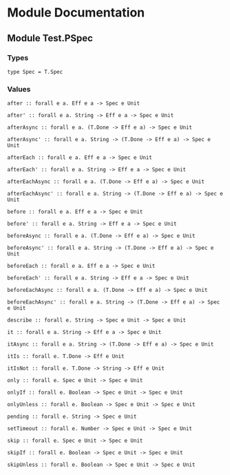 # Module Documentation

## Module Test.PSpec

### Types

    type Spec = T.Spec


### Values

    after :: forall e a. Eff e a -> Spec e Unit

    after' :: forall e a. String -> Eff e a -> Spec e Unit

    afterAsync :: forall e a. (T.Done -> Eff e a) -> Spec e Unit

    afterAsync' :: forall e a. String -> (T.Done -> Eff e a) -> Spec e Unit

    afterEach :: forall e a. Eff e a -> Spec e Unit

    afterEach' :: forall e a. String -> Eff e a -> Spec e Unit

    afterEachAsync :: forall e a. (T.Done -> Eff e a) -> Spec e Unit

    afterEachAsync' :: forall e a. String -> (T.Done -> Eff e a) -> Spec e Unit

    before :: forall e a. Eff e a -> Spec e Unit

    before' :: forall e a. String -> Eff e a -> Spec e Unit

    beforeAsync :: forall e a. (T.Done -> Eff e a) -> Spec e Unit

    beforeAsync' :: forall e a. String -> (T.Done -> Eff e a) -> Spec e Unit

    beforeEach :: forall e a. Eff e a -> Spec e Unit

    beforeEach' :: forall e a. String -> Eff e a -> Spec e Unit

    beforeEachAsync :: forall e a. (T.Done -> Eff e a) -> Spec e Unit

    beforeEachAsync' :: forall e a. String -> (T.Done -> Eff e a) -> Spec e Unit

    describe :: forall e. String -> Spec e Unit -> Spec e Unit

    it :: forall e a. String -> Eff e a -> Spec e Unit

    itAsync :: forall e a. String -> (T.Done -> Eff e a) -> Spec e Unit

    itIs :: forall e. T.Done -> Eff e Unit

    itIsNot :: forall e. T.Done -> String -> Eff e Unit

    only :: forall e. Spec e Unit -> Spec e Unit

    onlyIf :: forall e. Boolean -> Spec e Unit -> Spec e Unit

    onlyUnless :: forall e. Boolean -> Spec e Unit -> Spec e Unit

    pending :: forall e. String -> Spec e Unit

    setTimeout :: forall e. Number -> Spec e Unit -> Spec e Unit

    skip :: forall e. Spec e Unit -> Spec e Unit

    skipIf :: forall e. Boolean -> Spec e Unit -> Spec e Unit

    skipUnless :: forall e. Boolean -> Spec e Unit -> Spec e Unit




